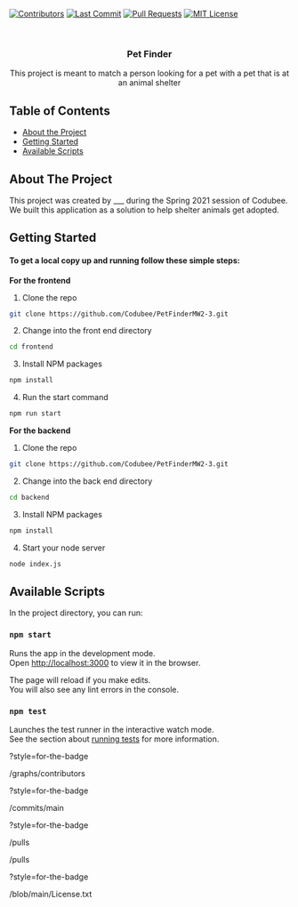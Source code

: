 <!-- PROJECT LOGO -->
[![Contributors][contributors-shield]][contributors-url]
[![Last Commit][last-commit]][commit-url]
[![Pull Requests][pr-shield]][pr-url]
[![MIT License][license-shield]][license-url]

<br />
<div align="center">

  <h3 align="center">Pet Finder</h3>

  <p align="center">
    This project is meant to match a person looking for a pet with a pet
    that is at an animal shelter
  </p>
</div>

<!-- TABLE OF CONTENTS -->
## Table of Contents

* [About the Project](#about-the-project)
* [Getting Started](#getting-started)
* [Available Scripts](#available-scripts)


<!-- ABOUT THE PROJECT -->
## About The Project

This project was created by ___ during the Spring 2021 session of Codubee. We built this application as a solution to help shelter animals get adopted.


<!-- GETTING STARTED -->
## Getting Started

#### To get a local copy up and running follow these simple steps:

**For the frontend**

1. Clone the repo
```sh
git clone https://github.com/Codubee/PetFinderMW2-3.git
```
2. Change into the front end directory
```sh
cd frontend
```
3. Install NPM packages
```sh
npm install
```
4. Run the start command
```sh
npm run start
```

**For the backend**

1. Clone the repo
```sh
git clone https://github.com/Codubee/PetFinderMW2-3.git
```
2. Change into the back end directory
```sh
cd backend
```
3. Install NPM packages
```sh
npm install
```
4. Start your node server
```sh
node index.js
```

<!-- AVAILABLE SCRIPTS -->
## Available Scripts

In the project directory, you can run:

### `npm start`

Runs the app in the development mode.\
Open [http://localhost:3000](http://localhost:3000) to view it in the browser.

The page will reload if you make edits.\
You will also see any lint errors in the console.

### `npm test`

Launches the test runner in the interactive watch mode.\
See the section about [running tests](https://facebook.github.io/create-react-app/docs/running-tests) for more information.


<!-- MARKDOWN LINKS & IMAGES -->
<!-- https://www.markdownguide.org/basic-syntax/#reference-style-links -->
[contributors-shield]: https://img.shields.io/github/contributors/Codubee/PetFinderMW2-3
?style=for-the-badge

[contributors-url]: https://github.com/Codubee/PetFinderMW2-3
/graphs/contributors


[last-commit]: https://img.shields.io/github/last-commit/Codubee/PetFinderMW2-3
?style=for-the-badge

[commit-url]: https://github.com/Codubee/PetFinderMW2-3
/commits/main


[pr-shield]: https://img.shields.io/github/issues-pr-closed/Codubee/PetFinderMW2-3
?style=for-the-badge

[pr-url]: https://github.com/Codubee/PetFinderMW2-3
/pulls


[issues-url]: https://github.com/Codubee/PetFinderMW2-3
/pulls

[license-shield]: https://img.shields.io/github/license/Codubee/PetFinderMW2-3
?style=for-the-badge

[license-url]: https://github.com/Codubee/PetFinderMW2-3
/blob/main/License.txt